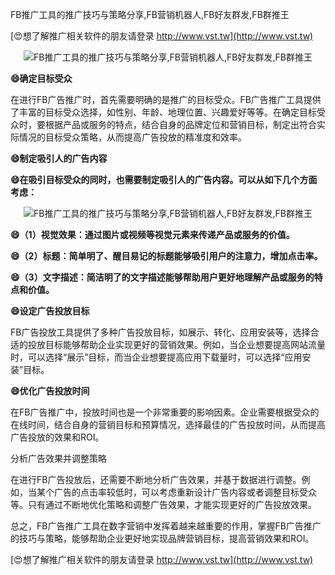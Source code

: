 FB推广工具的推广技巧与策略分享,FB营销机器人,FB好友群发,FB群推王

[😍想了解推广相关软件的朋友请登录 http://www.vst.tw](http://www.vst.tw)

 <center><img src="https://vst.tw/MP4/tuiguang/png/1.png" alt="FB推广工具的推广技巧与策略分享,FB营销机器人,FB好友群发,FB群推王"></center>

**😄确定目标受众**

在进行FB广告推广时，首先需要明确的是推广的目标受众。FB广告推广工具提供了丰富的目标受众选择，如性别、年龄、地理位置、兴趣爱好等等。在确定目标受众时，要根据产品或服务的特点，结合自身的品牌定位和营销目标，制定出符合实际情况的目标受众策略，从而提高广告投放的精准度和效率。

**😄制定吸引人的广告内容**

**😄在吸引目标受众的同时，也需要制定吸引人的广告内容。可以从如下几个方面考虑：**

 <center><img src="https://vst.tw/MP4/tuiguang/png/0.png" alt="FB推广工具的推广技巧与策略分享,FB营销机器人,FB好友群发,FB群推王"></center>

**😄（1）视觉效果：通过图片或视频等视觉元素来传递产品或服务的价值。**

**😄（2）标题：简单明了、醒目易记的标题能够吸引用户的注意力，增加点击率。**

**😄（3）文字描述：简洁明了的文字描述能够帮助用户更好地理解产品或服务的特点和价值。**

**😄设定广告投放目标**

FB广告投放工具提供了多种广告投放目标，如展示、转化、应用安装等，选择合适的投放目标能够帮助企业实现更好的营销效果。例如，当企业想要提高网站流量时，可以选择“展示”目标，而当企业想要提高应用下载量时，可以选择“应用安装”目标。

**😄优化广告投放时间**

在FB广告推广中，投放时间也是一个非常重要的影响因素。企业需要根据受众的在线时间，结合自身的营销目标和预算情况，选择最佳的广告投放时间，从而提高广告投放的效果和ROI。

分析广告效果并调整策略

在进行FB广告投放后，还需要不断地分析广告效果，并基于数据进行调整。例如，当某个广告的点击率较低时，可以考虑重新设计广告内容或者调整目标受众等。只有通过不断地优化策略和调整广告效果，才能实现更好的广告投放效果。

总之，FB广告推广工具在数字营销中发挥着越来越重要的作用，掌握FB广告推广的技巧与策略，能够帮助企业更好地实现品牌营销目标，提高营销效果和ROI。

[😍想了解推广相关软件的朋友请登录 http://www.vst.tw](http://www.vst.tw)



